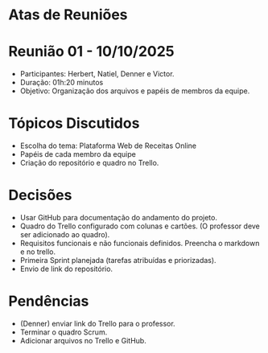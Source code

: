 # Atas de Reuniões #

# Reunião 01 - 10/10/2025
* Participantes: Herbert, Natiel, Denner e Victor.
* Duração: 01h:20 minutos
* Objetivo: Organização dos arquivos e papéis de membros da equipe.

# Tópicos Discutidos #
- Escolha do tema: Plataforma Web de Receitas Online
- Papéis de cada membro da equipe
- Criação do repositório e quadro no Trello.

# Decisões #
- Usar GitHub para documentação do andamento do projeto.
- Quadro do Trello configurado com colunas e cartões. (O professor deve ser adicionado ao quadro).
- Requisitos funcionais e não funcionais definidos. Preencha o markdown e no trello.
- Primeira Sprint planejada (tarefas atribuídas e priorizadas).
- Envio de link do repositório.

# Pendências #
- (Denner) enviar link do Trello para o professor.
- Terminar o quadro Scrum.
- Adicionar arquivos no Trello e GitHub.

